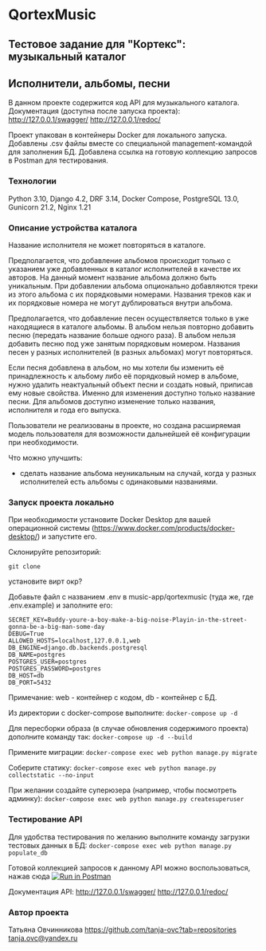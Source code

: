 # QortexMusic
## Тестовое задание для "Кортекс": музыкальный каталог
## Исполнители, альбомы, песни

В данном проекте содержится код API для музыкального каталога.
Документация (доступна после запуска проекта):
http://127.0.0.1/swagger/
http://127.0.0.1/redoc/

Проект упакован в контейнеры Docker для локального запуска.
Добавлены .csv файлы вместе со специальной management-командой для заполнения БД.
Добавлена ссылка на готовую коллекцию запросов в Postman для тестирования.

### Технологии

Python 3.10, Django 4.2, DRF 3.14, Docker Compose, PostgreSQL 13.0, Gunicorn 21.2, Nginx 1.21

### Описание устройства каталога

Название исполнителя не может повторяться в каталоге.

Предполагается, что добавление альбомов происходит только с указанием уже добавленных в каталог исполнителей в качестве их авторов. На данный момент название альбома должно быть уникальным.
При добавлении альбома опционально добавляются треки из этого альбома с их порядковыми номерами. Названия треков как и их порядковые номера не могут дублироваться внутри альбома.

Предполагается, что добавление песен осуществляется только в уже находящиеся в каталоге альбомы. В альбом нельзя повторно добавить песню (передать название больше одного раза). В альбом нельзя добавить песню под уже занятым порядковым номером. Названия песен у разных исполнителей (в разных альбомах) могут повторяться.

Если песня добавлена в альбом, но мы хотели бы изменить её принадлежность к альбому либо её порядковый номер в альбоме, нужно удалить неактуальный объект песни и создать новый, приписав ему новые свойства. Именно для изменения доступно только название песни.
Для альбомов доступно изменение только названия, исполнителя и года его выпуска.

Пользователи не реализованы в проекте, но создана расширяемая модель пользователя для возможности дальнейшей её конфигурации при необходимости.

Что можно улучшить:
- сделать название альбома неуникальным на случай, когда у разных исполнителей есть альбомы с одинаковыми названиями.

### Запуск проекта локально

При необходимости установите Docker Desktop для вашей операционной системы (https://www.docker.com/products/docker-desktop/) и запустите его.

Склонируйте репозиторий:

```git clone ```

установите вирт окр?

Добавьте файл с названием .env в music-app/qortexmusic (туда же, где .env.example) и заполните его:
```
SECRET_KEY=Buddy-youre-a-boy-make-a-big-noise-Playin-in-the-street-gonna-be-a-big-man-some-day
DEBUG=True
ALLOWED_HOSTS=localhost,127.0.0.1,web
DB_ENGINE=django.db.backends.postgresql
DB_NAME=postgres
POSTGRES_USER=postgres
POSTGRES_PASSWORD=postgres
DB_HOST=db
DB_PORT=5432
```
Примечание: web - контейнер с кодом, db - контейнер с БД.

Из директории с docker-compose выполните:
```docker-compose up -d```

Для пересборки образа (в случае обновления содержимого проекта) дополните команду так:
```docker-compose up -d --build```

Примените миграции:
```docker-compose exec web python manage.py migrate```

Соберите статику:
```docker-compose exec web python manage.py collectstatic --no-input```

При желании создайте суперюзера (например, чтобы посмотреть админку):
```docker-compose exec web python manage.py createsuperuser```

### Тестирование API

Для удобства тестирования по желанию выполните команду загрузки тестовых данных в БД:
```docker-compose exec web python manage.py populate_db```

Готовой коллекцией запросов к данному API можно воспользоваться, нажав сюда
[![Run in Postman](https://run.pstmn.io/button.svg)](https://app.getpostman.com/run-collection/17781130-5c353765-798e-4e08-b636-711c56434739?action=collection%2Ffork&source=rip_markdown&collection-url=entityId%3D17781130-5c353765-798e-4e08-b636-711c56434739%26entityType%3Dcollection%26workspaceId%3D72dc4e92-3f43-4d26-98c0-5cef41aa79c2)

Документация API:
http://127.0.0.1/swagger/
http://127.0.0.1/redoc/

### Автор проекта
Татьяна Овчинникова
https://github.com/tanja-ovc?tab=repositories
tanja.ovc@yandex.ru